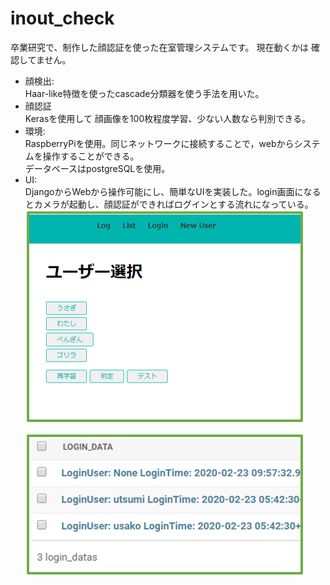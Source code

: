 # inout_check
卒業研究で、制作した顔認証を使った在室管理システムです。
現在動くかは 確認してません。

- 顔検出:  
Haar-like特徴を使ったcascade分類器を使う手法を用いた。
- 顔認証  
Kerasを使用して 顔画像を100枚程度学習、少ない人数なら判別できる。
- 環境:  
RaspberryPiを使用。同じネットワークに接続することで，webからシステムを操作することができる。  
データベースはpostgreSQLを使用。
- UI:  
DjangoからWebから操作可能にし、簡単なUIを実装した。login画面になるとカメラが起動し、顔認証ができればログインとする流れになっている。
![UI](doc/UI_ss.png)
